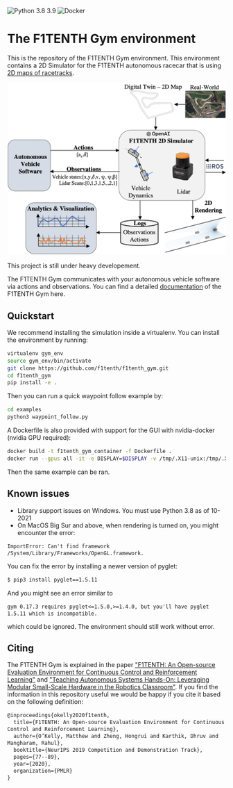 ![Python 3.8 3.9](https://github.com/f1tenth/f1tenth_gym/actions/workflows/ci.yml/badge.svg)
![Docker](https://github.com/f1tenth/f1tenth_gym/actions/workflows/docker.yml/badge.svg)
# The F1TENTH Gym environment

This is the repository of the F1TENTH Gym environment. This environment contains a 2D Simulator for the F1TENTH autonomous
racecar that is using [2D maps of racetracks](https://github.com/f1tenth/f1tenth_racetracks).

![F1TENTH GYM overview](docs/figs/gym_overview.png)


This project is still under heavy developement.

The F1TENTH Gym communicates with your autonomous vehicle software via actions and observations. You can find a detailed [documentation](https://f1tenth-gym.readthedocs.io/en/latest/) of the F1TENTH Gym here.

## Quickstart
We recommend installing the simulation inside a virtualenv. You can install the environment by running:

```bash
virtualenv gym_env
source gym_env/bin/activate
git clone https://github.com/f1tenth/f1tenth_gym.git
cd f1tenth_gym
pip install -e .
```

Then you can run a quick waypoint follow example by:
```bash
cd examples
python3 waypoint_follow.py
```

A Dockerfile is also provided with support for the GUI with nvidia-docker (nvidia GPU required):
```bash
docker build -t f1tenth_gym_container -f Dockerfile .
docker run --gpus all -it -e DISPLAY=$DISPLAY -v /tmp/.X11-unix:/tmp/.X11-unix f1tenth_gym_container
````
Then the same example can be ran.

## Known issues
- Library support issues on Windows. You must use Python 3.8 as of 10-2021
- On MacOS Big Sur and above, when rendering is turned on, you might encounter the error:
```
ImportError: Can't find framework /System/Library/Frameworks/OpenGL.framework.
```
You can fix the error by installing a newer version of pyglet:
```bash
$ pip3 install pyglet==1.5.11
```
And you might see an error similar to
```
gym 0.17.3 requires pyglet<=1.5.0,>=1.4.0, but you'll have pyglet 1.5.11 which is incompatible.
```
which could be ignored. The environment should still work without error.

## Citing
The F1TENTH Gym is explained in the paper ["F1TENTH: An Open-source Evaluation Environment for Continuous Control and Reinforcement Learning"](https://proceedings.mlr.press/v123/o-kelly20a.html) and ["Teaching Autonomous Systems Hands-On: Leveraging Modular Small-Scale Hardware in the Robotics Classroom"](https://proceedings.mlr.press/v123/o-kelly20a.html). If you find the information in this repository useful we would be happy if you cite it based on the following definition:

```
@inproceedings{okelly2020f1tenth,
  title={F1TENTH: An Open-source Evaluation Environment for Continuous Control and Reinforcement Learning},
  author={O’Kelly, Matthew and Zheng, Hongrui and Karthik, Dhruv and Mangharam, Rahul},
  booktitle={NeurIPS 2019 Competition and Demonstration Track},
  pages={77--89},
  year={2020},
  organization={PMLR}
}


```
